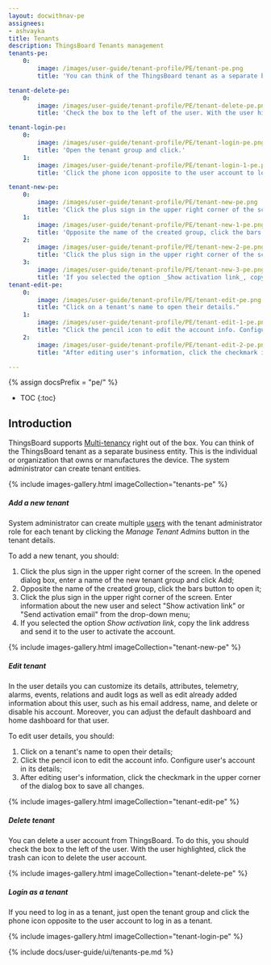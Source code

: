 ```yaml
---
layout: docwithnav-pe
assignees:
- ashvayka
title: Tenants
description: ThingsBoard Tenants management 
tenants-pe:
    0:
        image: /images/user-guide/tenant-profile/PE/tenant-pe.png
        title: 'You can think of the ThingsBoard tenant as a separate business entity. This is the individual or organization that owns or manufactures the device.'

tenant-delete-pe:
    0:
        image: /images/user-guide/tenant-profile/PE/tenant-delete-pe.png
        title: 'Check the box to the left of the user. With the user highlighted, click the trash can icon to delete the user account.'

tenant-login-pe:
    0:
        image: /images/user-guide/tenant-profile/PE/tenant-login-pe.png
        title: 'Open the tenant group and click.'
    1:
        image: /images/user-guide/tenant-profile/PE/tenant-login-1-pe.png
        title: 'Click the phone icon opposite to the user account to log in as a tenant.'

tenant-new-pe:
    0:
        image: /images/user-guide/tenant-profile/PE/tenant-new-pe.png
        title: 'Click the plus sign in the upper right corner of the screen. In the opened dialog box, enter a name of the new tenant group and click Add.'
    1:
        image: /images/user-guide/tenant-profile/PE/tenant-new-1-pe.png
        title: 'Opposite the name of the created group, click the bars button to open it.'
    2:
        image: /images/user-guide/tenant-profile/PE/tenant-new-2-pe.png
        title: 'Click the plus sign in the upper right corner of the screen. Enter information about the new user and select _Show activation link_ or _Send activation email_ from the drop-down menu.'
    3:
        image: /images/user-guide/tenant-profile/PE/tenant-new-3-pe.png
        title: 'If you selected the option _Show activation link_, copy the link address and send it to the user to activate the account.'
tenant-edit-pe:
    0:
        image: /images/user-guide/tenant-profile/PE/tenant-edit-pe.png
        title: "Click on a tenant's name to open their details."
    1:
        image: /images/user-guide/tenant-profile/PE/tenant-edit-1-pe.png
        title: "Click the pencil icon to edit the account info. Configure user's account in its details."
    2:
        image: /images/user-guide/tenant-profile/PE/tenant-edit-2-pe.png
        title: "After editing user's information, click the checkmark in the upper corner of the dialog box to save all changes."

---
```


{% assign docsPrefix = "pe/" %}

* TOC
{:toc}

## Introduction

ThingsBoard supports [Multi-tenancy](https://en.wikipedia.org/wiki/Multitenancy) right out of the box. You can think of the ThingsBoard tenant as a separate business entity. This is the individual or organization that owns or manufactures the device.
The system administrator can create tenant entities.

{% include images-gallery.html imageCollection="tenants-pe" %}

##### Add a new tenant

System administrator can create multiple [users](/docs/{{docsPrefix}}user-guide/ui/users) with the tenant administrator role for each tenant by clicking the _Manage Tenant Admins_ button in the tenant details.

To add a new tenant, you should:
1. Click the plus sign in the upper right corner of the screen. In the opened dialog box, enter a name of the new tenant group and click Add;
2. Opposite the name of the created group, click the bars button to open it;
3. Click the plus sign in the upper right corner of the screen. Enter information about the new user and select "Show activation link" or "Send activation email" from the drop-down menu;
4. If you selected the option _Show activation link_, copy the link address and send it to the user to activate the account.

{% include images-gallery.html imageCollection="tenant-new-pe" %}

##### Edit tenant

In the user details you can customize its details, attributes, telemetry, alarms, events, relations and audit logs as well as edit already added information about this user,
such as his email address, name, and delete or disable his account.
Moreover, you can adjust the default dashboard and home dashboard for that user.

To edit user details, you should:
1. Click on a tenant's name to open their details;
2. Click the pencil icon to edit the account info. Configure user's account in its details;
3. After editing user's information, click the checkmark in the upper corner of the dialog box to save all changes.

{% include images-gallery.html imageCollection="tenant-edit-pe" %}

##### Delete tenant

You can delete a user account from ThingsBoard. To do this, you should check the box to the left of the user. With the user highlighted, click the trash can icon to delete the user account.

{% include images-gallery.html imageCollection="tenant-delete-pe" %}

##### Login as a tenant

If you need to log in as a tenant, just open the tenant group and click the phone icon opposite to the user account to log in as a tenant.

{% include images-gallery.html imageCollection="tenant-login-pe" %}
<br>


{% include docs/user-guide/ui/tenants-pe.md %}